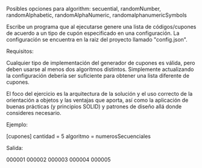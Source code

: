 Posibles opciones para algorithm: secuential, randomNumber, randomAlphabetic, randomAlphaNumeric, randomalphanumericSymbols

Escribe un programa que al ejecutarse genere una lista de códigos/cupones de acuerdo a un tipo de cupón especificado en una configuración. La configuración se encuentra en la raiz del proyecto llamado "config.json".

Requisitos:

Cualquier tipo de implementación del generador de cupones es válida, pero deben usarse al menos dos algoritmos distintos. Simplemente actualizando la configuración debería ser suficiente para obtener una lista diferente de cupones.

El foco del ejercicio es la arquitectura de la solución y el uso correcto de la orientación a objetos y las ventajas que aporta, así como la aplicación de buenas prácticas (y principios SOLID) y patrones de diseño allá donde consideres necesario.

Ejemplo:

[cupones]
cantidad = 5
algoritmo = numerosSecuenciales

Salida:

000001
000002
000003
000004
000005